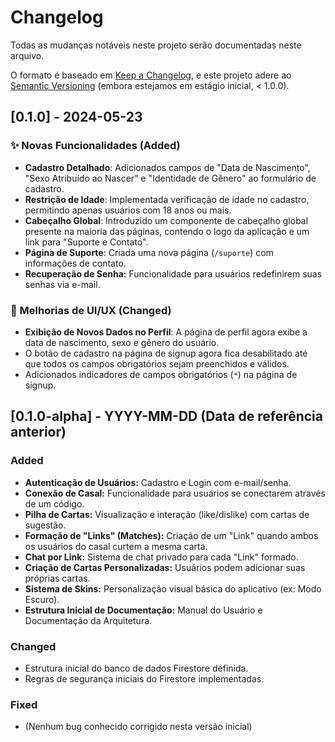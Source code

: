 # Changelog

Todas as mudanças notáveis neste projeto serão documentadas neste arquivo.

O formato é baseado em [Keep a Changelog](https://keepachangelog.com/en/1.0.0/),
e este projeto adere ao [Semantic Versioning](https://semver.org/spec/v2.0.0.html) (embora estejamos em estágio inicial, < 1.0.0).

## [0.1.0] - 2024-05-23 

### ✨ Novas Funcionalidades (Added)
- **Cadastro Detalhado**: Adicionados campos de "Data de Nascimento", "Sexo Atribuído ao Nascer" e "Identidade de Gênero" ao formulário de cadastro.
- **Restrição de Idade**: Implementada verificação de idade no cadastro, permitindo apenas usuários com 18 anos ou mais.
- **Cabeçalho Global**: Introduzido um componente de cabeçalho global presente na maioria das páginas, contendo o logo da aplicação e um link para "Suporte e Contato".
- **Página de Suporte**: Criada uma nova página (`/suporte`) com informações de contato.
- **Recuperação de Senha:** Funcionalidade para usuários redefinirem suas senhas via e-mail.

### 💄 Melhorias de UI/UX (Changed)
- **Exibição de Novos Dados no Perfil**: A página de perfil agora exibe a data de nascimento, sexo e gênero do usuário.
- O botão de cadastro na página de signup agora fica desabilitado até que todos os campos obrigatórios sejam preenchidos e válidos.
- Adicionados indicadores de campos obrigatórios (`*`) na página de signup.

## [0.1.0-alpha] - YYYY-MM-DD (Data de referência anterior)

### Added
- **Autenticação de Usuários:** Cadastro e Login com e-mail/senha.
- **Conexão de Casal:** Funcionalidade para usuários se conectarem através de um código.
- **Pilha de Cartas:** Visualização e interação (like/dislike) com cartas de sugestão.
- **Formação de "Links" (Matches):** Criação de um "Link" quando ambos os usuários do casal curtem a mesma carta.
- **Chat por Link:** Sistema de chat privado para cada "Link" formado.
- **Criação de Cartas Personalizadas:** Usuários podem adicionar suas próprias cartas.
- **Sistema de Skins:** Personalização visual básica do aplicativo (ex: Modo Escuro).
- **Estrutura Inicial de Documentação:** Manual do Usuário e Documentação da Arquitetura.

### Changed
- Estrutura inicial do banco de dados Firestore definida.
- Regras de segurança iniciais do Firestore implementadas.

### Fixed
- (Nenhum bug conhecido corrigido nesta versão inicial)
